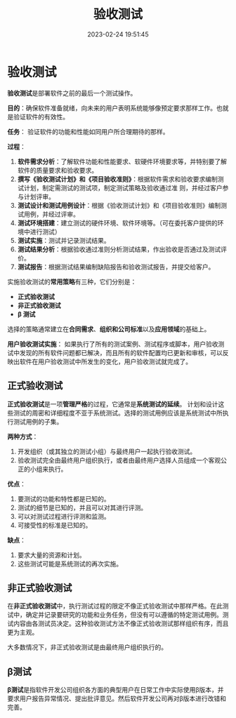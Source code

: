 ﻿---
title: 验收测试
date: 2023-02-24 19:51:45
summary: 本文分享验收测试的基本内容。
tags:
- 软件测试
- 软件工程
categories:
- 软件工程
---

# 验收测试

**验收测试**是部署软件之前的最后一个测试操作。

**目的**：确保软件准备就绪，向未来的用户表明系统能够像预定要求那样工作。也就是验证软件的有效性。

**任务**： 验证软件的功能和性能如同用户所合理期待的那样。

**过程**：
1. **软件需求分析**：了解软件功能和性能要求、软硬件环境要求等，并特别要了解软件的质量要求和验收要求。
2. **撰写《验收测试计划》和《项目验收准则》**：根据软件需求和验收要求编制测试计划，制定需测试的测试项，制定测试策略及验收通过准 则，并经过客户参与计划评审。
3. **测试设计和测试用例设计**：根据《验收测试计划》和《项目验收准则》编制测试用例，并经过评审。
4. **测试环境搭建**：建立测试的硬件环境、软件环境等。（可在委托客户提供的环境中进行测试）
5. **测试实施**：测试并记录测试结果。
6. **测试结果分析**：根据验收通过准则分析测试结果，作出验收是否通过及测试评价。
7. **测试报告**：根据测试结果编制缺陷报告和验收测试报告，并提交给客户。

实施验收测试的**常用策略**有三种，它们分别是：
- **正式验收测试**
- **非正式验收测试**
- **β 测试**

选择的策略通常建立在**合同需求**、**组织和公司标准**以及**应用领域**的基础上。

**用户验收测试实施**：
如果执行了所有的测试案例、测试程序或脚本，用户验收测试中发现的所有软件问题都已解决，而且所有的软件配置均已更新和审核，可以反映出软件在用户验收测试中所发生的变化，用户验收测试就完成了。

## 正式验收测试

**正式验收测试**是一项**管理严格**的过程，它通常是**系统测试的延续**。 计划和设计这些测试的周密和详细程度不亚于系统测试。选择的测试用例应该是系统测试中所执行测试用例的子集。

**两种方式**： 
1. 开发组织（或其独立的测试小组）与最终用户一起执行验收测试。
2. 验收测试完全由最终用户组织执行，或者由最终用户选择人员组成一个客观公正的小组来执行。

**优点**： 
1. 要测试的功能和特性都是已知的。 
2. 测试的细节是已知的，并且可以对其进行评测。
3. 可以对测试过程进行评测和监测。 
4. 可接受性的标准是已知的。 

**缺点**： 
1. 要求大量的资源和计划。 
2. 这些测试可能是系统测试的再次实施。

## 非正式验收测试

在**非正式验收测试**中，执行测试过程的限定不像正式验收测试中那样严格。在此测试中，确定并记录要研究的功能和业务任务，但没有可以遵循的特定测试用例。测试内容由各测试员决定。这种验收测试方法不像正式验收测试那样组织有序，而且更为主观。

大多数情况下，非正式验收测试是由最终用户组织执行的。

## β测试

**β测试**是指软件开发公司组织各方面的典型用户在日常工作中实际使用β版本，并要求用户报告异常情况、提出批评意见。然后软件开发公司再对β版本进行改错和完善。
